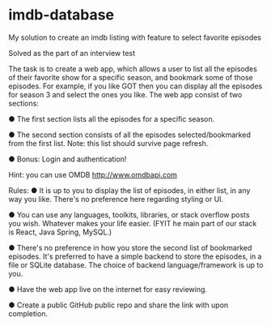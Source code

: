 # imdb-database
My solution to create an imdb listing with feature to select favorite episodes

Solved as the part of an interview test

The task is to create a web app, which allows a user to list all the episodes of their favorite
show for a specific season, and bookmark some of those episodes. For example, if you like GOT then
you can display all the episodes for season 3 and select the ones you like. The web app consist of two
sections:

● The first section lists all the episodes for a specific season.

● The second section consists of all the episodes selected/bookmarked from the first list. Note:
this list should survive page refresh.

● Bonus: Login and authentication!

Hint: you can use OMDB http://www.omdbapi.com

Rules:
● It is up to you to display the list of episodes, in either list, in any way you like. There's no
preference here regarding styling or UI.

● You can use any languages, toolkits, libraries, or stack overflow posts you wish. Whatever
makes your life easier. (FYIT he main part of our stack is React, Java Spring, MySQL.)

● There's no preference in how you store the second list of bookmarked episodes. It's preferred to
have a simple backend to store the episodes, in a file or SQLite database. The choice of
backend language/framework is up to you.

● Have the web app live on the internet for easy reviewing.

● Create a public GitHub public repo and share the link with upon completion.
